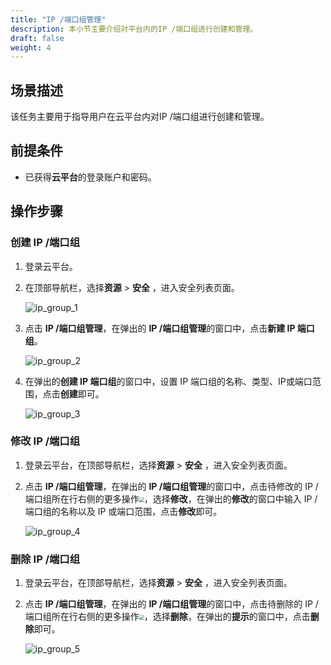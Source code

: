 ```yaml
---
title: "IP /端口组管理"
description: 本小节主要介绍对平台内的IP /端口组进行创建和管理。
draft: false
weight: 4
---
```


## 场景描述

该任务主要用于指导用户在云平台内对IP /端口组进行创建和管理。

## 前提条件

- 已获得**云平台**的登录账户和密码。

## 操作步骤

### 创建 IP /端口组

1. 登录云平台。

2. 在顶部导航栏，选择**资源** > **安全** ，进入安全列表页面。

   ![ip_group_1](../../_images/ip_group_1.png)

3. 点击 **IP /端口组管理**，在弹出的 **IP /端口组管理**的窗口中，点击**新建 IP 端口组**。

   ![ip_group_2](../../_images/ip_group_2.png)

4. 在弹出的**创建 IP 端口组**的窗口中，设置 IP 端口组的名称、类型、IP或端口范围，点击**创建**即可。

   ![ip_group_3](../../_images/ip_group_3.png)

### 修改 IP /端口组

1. 登录云平台，在顶部导航栏，选择**资源** > **安全** ，进入安全列表页面。

2. 点击 **IP /端口组管理**，在弹出的 **IP /端口组管理**的窗口中，点击待修改的 IP /端口组所在行右侧的更多操作<img src="../../_images/more_operation.png" style="zoom:50%;" />，选择**修改**，在弹出的**修改**的窗口中输入 IP /端口组的名称以及 IP 或端口范围，点击**修改**即可。

   ![ip_group_4](../../_images/ip_group_4.png)


### 删除 IP /端口组


1. 登录云平台，在顶部导航栏，选择**资源** > **安全** ，进入安全列表页面。

2. 点击 **IP /端口组管理**，在弹出的 **IP /端口组管理**的窗口中，点击待删除的 IP /端口组所在行右侧的更多操作<img src="../../_images/more_operation.png" style="zoom:50%;" />，选择**删除**，在弹出的**提示**的窗口中，点击**删除**即可。

   ![ip_group_5](../../_images/ip_group_5.png)



